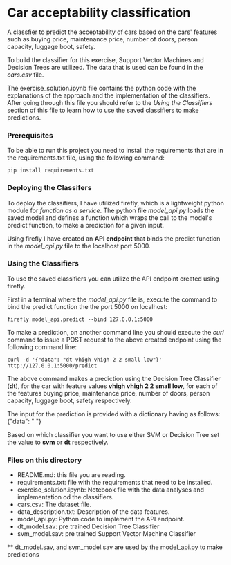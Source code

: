 # Car acceptability classification

A classfier to predict the acceptability of cars based on the cars' features such as buying price, maintenance price, number of doors, person capacity, luggage boot, safety. 

To build the classifier for this exercise, Support Vector Machines and Decision Trees are utilized.
The data that is used can be found in the *cars.csv* file.

The exercise_solution.ipynb file contains the python code with the explanations of the approach and the implementation of the classifiers. After going through this file you should refer to the *Using the Classifiers* section of this file to learn how to use the saved classifiers to make predictions.

### Prerequisites

To be able to run this project you need to install the requirements that are in the requirements.txt file, using the following command:

```
pip install requirements.txt
```

### Deploying the Classifers

To deploy the classifiers, I have utilized firefly, which is a lightweight python module for *function as a service*. 
The python file *model_api.py* loads the saved model and defines a function which wraps the call to the model's predict function, to make a prediction for a given input. 

Using firefly I have created an **API endpoint** that binds the predict function in the *model_api.py* file to the localhost port 5000.


### Using the Classifiers

To use the saved classifiers you can utilize the API endpoint created using firefly.

First in a terminal where the *model_api.py* file is, execute the command to bind the predict function the the port 5000 on localhost:

```
firefly model_api.predict --bind 127.0.0.1:5000
```

To make a prediction, on another command line you should execute the *curl* command to issue a POST request to the above created endpoint using the following command line:

```
curl -d '{"data": "dt vhigh vhigh 2 2 small low"}' http://127.0.0.1:5000/predict
```

The above command makes a prediction using the Decision Tree Classifier (**dt**), for the car with feature values **vhigh vhigh 2 2 small low**, for each of the features buying price, maintenance price, number of doors, person capacity, luggage boot, safety respectively.


The input for the prediction is provided with a dictionary having as follows:
{"data": "<classifier-to-use> <buying-price-feature> <maintenance-price-feature> <number-of-doors> <person-capacity> <luggage-boot> <safety> "}


Based on which classifier you want to use either SVM or Decision Tree set the <classifier-to-use> value to **svm** or **dt** respectively.

### Files on this directory

* README.md: this file you are reading.
* requirements.txt: file with the requirements that need to be installed.
* exercise_solution.ipynb:  Notebook file with the data analyses and implementation od the classifiers.
* cars.csv:  The dataset file.
* data_description.txt:  Description of the data features.
* model_api.py: Python code to implement the API endpoint.
* dt_model.sav: pre trained Decision Tree Classifier
* svm_model.sav: pre trained Support Vector Machine Classifier 

** dt_model.sav, and svm_model.sav are used by the model_api.py to make predictions
